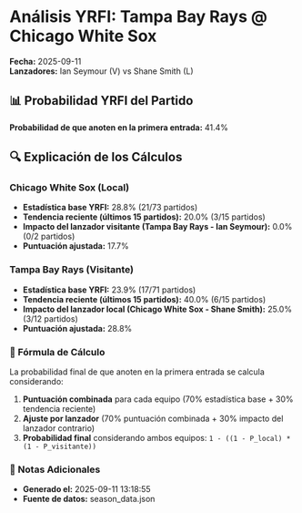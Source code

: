 # Análisis YRFI: Tampa Bay Rays @ Chicago White Sox

**Fecha:** 2025-09-11  
**Lanzadores:** Ian Seymour (V) vs Shane Smith (L)

## 📊 Probabilidad YRFI del Partido

**Probabilidad de que anoten en la primera entrada:** 41.4%

## 🔍 Explicación de los Cálculos

### Chicago White Sox (Local)
- **Estadística base YRFI:** 28.8% (21/73 partidos)
- **Tendencia reciente (últimos 15 partidos):** 20.0% (3/15 partidos)
- **Impacto del lanzador visitante (Tampa Bay Rays - Ian Seymour):** 0.0% (0/2 partidos)
- **Puntuación ajustada:** 17.7%

### Tampa Bay Rays (Visitante)
- **Estadística base YRFI:** 23.9% (17/71 partidos)
- **Tendencia reciente (últimos 15 partidos):** 40.0% (6/15 partidos)
- **Impacto del lanzador local (Chicago White Sox - Shane Smith):** 25.0% (3/12 partidos)
- **Puntuación ajustada:** 28.8%

### 📝 Fórmula de Cálculo

La probabilidad final de que anoten en la primera entrada se calcula considerando:
1. **Puntuación combinada** para cada equipo (70% estadística base + 30% tendencia reciente)
2. **Ajuste por lanzador** (70% puntuación combinada + 30% impacto del lanzador contrario)
3. **Probabilidad final** considerando ambos equipos: `1 - ((1 - P_local) * (1 - P_visitante))`

### 📌 Notas Adicionales

- **Generado el:** 2025-09-11 13:18:55
- **Fuente de datos:** season_data.json
